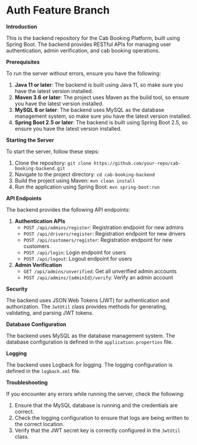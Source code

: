 # Auth Feature Branch

**Introduction**

This is the backend repository for the Cab Booking Platform, built using Spring Boot. The backend provides RESTful APIs for managing user authentication, admin verification, and cab booking operations.

**Prerequisites**

To run the server without errors, ensure you have the following:

1. **Java 11 or later**: The backend is built using Java 11, so make sure you have the latest version installed.
2. **Maven 3.6 or later**: The project uses Maven as the build tool, so ensure you have the latest version installed.
3. **MySQL 8 or later**: The backend uses MySQL as the database management system, so make sure you have the latest version installed.
4. **Spring Boot 2.5 or later**: The backend is built using Spring Boot 2.5, so ensure you have the latest version installed.

**Starting the Server**

To start the server, follow these steps:

1. Clone the repository: `git clone https://github.com/your-repo/cab-booking-backend.git`
2. Navigate to the project directory: `cd cab-booking-backend`
3. Build the project using Maven: `mvn clean install`
4. Run the application using Spring Boot: `mvn spring-boot:run`

**API Endpoints**

The backend provides the following API endpoints:

1. **Authentication APIs**
	* `POST /api/admins/register`: Registration endpoint for new admins
    * `POST /api/drivers/register`: Registration endpoint for new drivers
    * `POST /api/customers/register`: Registration endpoint for new customers
	* `POST /api/login`: Login endpoint for users
    * `POST /api/logout`: Logout endpoint for users
2. **Admin Verification**
	* `GET /api/admins/unverified`: Get all unverified admin accounts
	* `POST /api/admins/{adminId}/verify`: Verify an admin account

**Security**

The backend uses JSON Web Tokens (JWT) for authentication and authorization. The `JwtUtil` class provides methods for generating, validating, and parsing JWT tokens.

**Database Configuration**

The backend uses MySQL as the database management system. The database configuration is defined in the `application.properties` file.

**Logging**

The backend uses Logback for logging. The logging configuration is defined in the `logback.xml` file.

**Troubleshooting**

If you encounter any errors while running the server, check the following:

1. Ensure that the MySQL database is running and the credentials are correct.
2. Check the logging configuration to ensure that logs are being written to the correct location.
3. Verify that the JWT secret key is correctly configured in the `JwtUtil` class.
